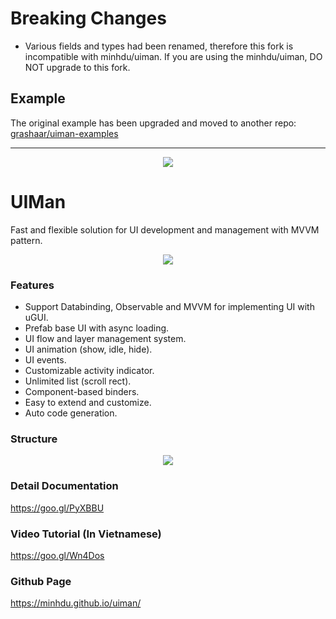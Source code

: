 # Breaking Changes
* Various fields and types had been renamed, therefore this fork is incompatible with minhdu/uiman. If you are using the minhdu/uiman, DO NOT upgrade to this fork.

## Example

The original example has been upgraded and moved to another repo: [grashaar/uiman-examples](https://github.com/grashaar/uiman-examples)

---

<p align="center">
<img src="https://cloud.githubusercontent.com/assets/5210346/20105222/5ec0b97c-a603-11e6-8bf9-717b9d0163bb.png"></img>
</p>

# UIMan
Fast and flexible solution for UI development and management with MVVM pattern.

<p align="center">  
<img src="https://user-images.githubusercontent.com/5210346/43007666-355fbe32-8c63-11e8-8b82-fb883b334747.png"></img>
</p>

### Features
* Support Databinding, Observable and MVVM for implementing UI with uGUI. 
* Prefab base UI with async loading. 
* UI flow and layer management system. 
* UI animation (show, idle, hide). 
* UI events. 
* Customizable activity indicator. 
* Unlimited list (scroll rect). 
* Component-based binders. 
* Easy to extend and customize. 
* Auto code generation. 

### Structure
<p align="center">  
<img src="https://cloud.githubusercontent.com/assets/5210346/20105012/a95b257c-a602-11e6-8ac3-2429ed30a8e9.png"></img>
</p>

### Detail Documentation
https://goo.gl/PyXBBU

### Video Tutorial (In Vietnamese)
https://goo.gl/Wn4Dos

### Github Page
https://minhdu.github.io/uiman/
